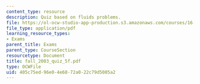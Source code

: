 ```yaml
---
content_type: resource
description: Quiz based on fluids problems.
file: https://ol-ocw-studio-app-production.s3.amazonaws.com/courses/16-01-unified-engineering-i-ii-iii-iv-fall-2005-spring-2006/405c75ed96e04e6872a022c79d5085a2_fall_2003_quiz_5f.pdf
file_type: application/pdf
learning_resource_types:
- Exams
parent_title: Exams
parent_type: CourseSection
resourcetype: Document
title: fall_2003_quiz_5f.pdf
type: OCWFile
uid: 405c75ed-96e0-4e68-72a0-22c79d5085a2
---
```


